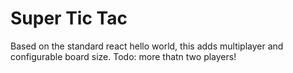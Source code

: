 # Super Tic Tac

Based on the standard react hello world, this adds multiplayer and configurable board size.
Todo: more thatn two players!


